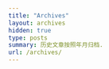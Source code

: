 ```yaml
---
title: "Archives"
layout: archives
hidden: true
type: posts
summary: 历史文章按照年月归档.
url: /archives/
---
```


